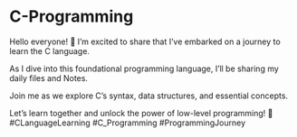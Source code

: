 # C-Programming

Hello everyone! 👋 I’m excited to share that I’ve embarked on a journey to learn the C language.

As I dive into this foundational programming language, I’ll be sharing my daily files and Notes.

Join me as we explore C’s syntax, data structures, and essential concepts.

Let’s learn together and unlock the power of low-level programming! 🚀 #CLanguageLearning #C_Programming #ProgrammingJourney
